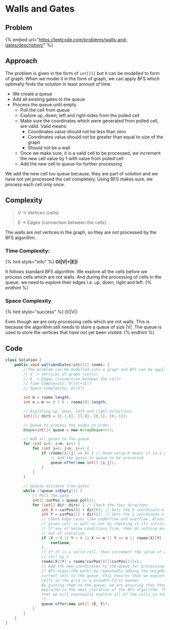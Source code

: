# Walls and Gates

## Problem

{% embed url="https://leetcode.com/problems/walls-and-gates/description/" %}

## Approach

The problem is given in the form of `int[][]` but it can be modelled to form of graph. When we model it in the form of graph, we can apply BFS which optimally finds the solution in least amount of time.

* We create a queue
* Add all existing gates to the queue
* Process the queue until empty
  * Poll the cell from queue
  * Explore up, down, left and right sides from the polled cell
  * Make sure the coordinates which were generated from polled cell, are valid. Valid means:
    * Coordinates value should not be less than zero
    * Coordinates value should not be greater than equal to size of the graph
    * Should not be a wall
  * Once we make sure, it is a valid cell to be processed, we increment the new cell value by 1 with value from polled cell
  * Add the new cell to queue for further processing

We add the new cell too queue because, they are part of solution and we have not yet processed the cell completely. Using BFS makes sure, we process each cell only once.

## Complexity

> V -> Vertices (cells)
>
> E -> Edges (connection between the cells)

The walls are not vertices in the graph, so they are not processed by the BFS algorithm.

### Time Complexity:

{% hint style="info" %}
**O(|V|+|E|)**

It follows standard BFS algorithm. We explore all the cells before we process cells which are not walls. And during the processing of cells in the queue, we need to explore their edges i.e. up, down, right and left.
{% endhint %}

### Space Complexity

{% hint style="success" %}
O(|V|)

Even though we are only processing cells which are not walls. This is because the algorithm still needs to store a queue of size |V|. The queue is used to store the vertices that have not yet been visited.
{% endhint %}

## Code

```java
class Solution {
    public void wallsAndGates(int[][] rooms) {
        //The problem can be modelled into a graph and BFS can be applied
        // V -> Vertices of graph (cells)
        // E -> Edges (connection between the cell)
        // Time Complexity: O(|V|+|E|)
        // Space Complexity: O(|V|)

        int m = rooms.length;
        int n = m == 0 ? 0 : rooms[0].length;

        // Exploring up, down, left and right directions
        int[][] dirs = {{-1,0}, {1,0}, {0,1}, {0,-1}};

        // Queue to process the nodes in order
        Deque<int[]> queue = new ArrayDeque<>();

        // Add all gates to the queue
        for (int i=0; i<m; i++) {
            for (int j=0; j<n; j++) {
                if (rooms[i][j] == 0) { // Room value 0 means it is a gate
                    // Add the gates to queue to be processed
                    queue.offer(new int[] {i,j}); 
                }
            }
        }
    
        // Update distance from gates
        while (!queue.isEmpty()) {
            // Poll the gate
            int[] curPos = queue.poll();
            for (int[] dir: dirs) { // Check the four directons
                int X = curPos[0] + dir[0]; // Gets the X coordinate of next possible cell
                int Y = curPos[1] + dir[1]; // Gets the y coordinate of next possible cell
                // Check edge cases like underflow and overflow. Alsoo checks if
                // given cell is wall or not by checking if its infiinite value
                // If any of below conditions true, then do nothing and come
                // out of iteration
                if (X < 0 || Y < 0 || X >= m || Y >= n || rooms[X][Y] != Integer.MAX_VALUE) {
                    continue;
                } 
                // If it is a valid cell, then increment the value of original
                // cell by 1
                rooms[X][Y] = rooms[curPos[0]][curPos[1]]+1;
                // Add the new coordinates to the queue for processing
                /* BFS algorithm works by repeatedly adding the neighbors of the 
                current cell to the queue. This ensures that we explore all of the 
                cells in the grid in a breadth-first manner.
                By pushing them to the queue, we are ensuring that they will be 
                explored in the next iteration of the BFS algorithm. This ensures 
                that we will eventually explore all of the cells in the grid.
                */ 
                queue.offer(new int[] {X, Y});
            }
        }
    }
}
```
